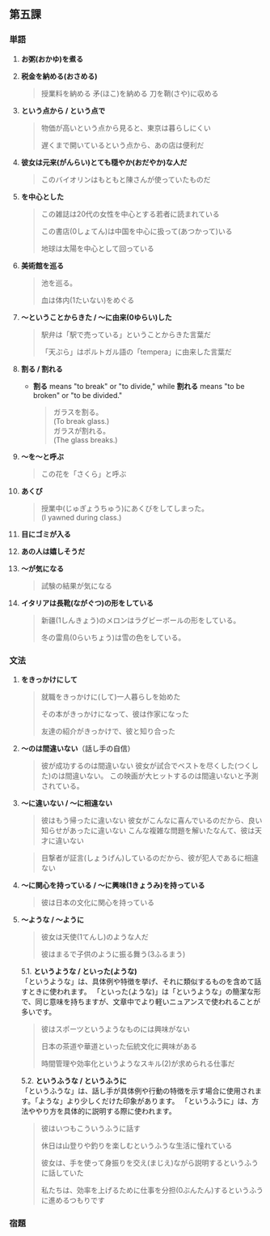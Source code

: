 ## 第五課

### 単語

1. **お粥(おかゆ)を煮る**  

2. **税金を納める(おさめる)**  

    > 授業料を納める
    > 矛(ほこ)を納める
    > 刀を鞘(さや)に収める

3. **という点から / という点で**  

    > 物価が高いという点から見ると、東京は暮らしにくい
    >
    > 遅くまで開いているという点から、あの店は便利だ

4. **彼女は元来(がんらい)とても穏やか(おだやか)な人だ**  

    > このバイオリンはもともと陳さんが使っていたものだ

5. **を中心とした**  

    > この雑誌は20代の女性を中心とする若者に読まれている
    >
    > この書店(0しょてん)は中国を中心に扱って(あつかって)いる 
    >
    > 地球は太陽を中心として回っている

6. **美術館を巡る**  

    > 池を巡る。  
    >
    > 血は体内(1たいない)をめぐる

7. **～ということからきた / ～に由来(0ゆらい)した**  

    > 駅弁は「駅で売っている」ということからきた言葉だ  
    >
    > 「天ぷら」はポルトガル語の「tempera」に由来した言葉だ

8. **割る / 割れる**  
   - **割る** means "to break" or "to divide," while **割れる** means "to be broken" or "to be divided."

     > ガラスを割る。  
     > (To break glass.)  
     > ガラスが割れる。  
     > (The glass breaks.)

9. **～を～と呼ぶ**  

    > この花を「さくら」と呼ぶ

10. **あくび**  

    > 授業中(じゅぎょうちゅう)にあくびをしてしまった。  
    > (I yawned during class.)

11. **目にゴミが入る**  

12. **あの人は嬉しそうだ**  

13. **～が気になる**  
    
    > 試験の結果が気になる

14. **イタリアは長靴(ながぐつ)の形をしている**  
    
    > 新疆(1しんきょう)のメロンはラグビーボールの形をしている。  
    >
    > 冬の雷鳥(0らいちょう)は雪の色をしている。  

### 文法

1. **をきっかけにして**  

    > 就職をきっかけに(して)一人暮らしを始めた  
    >
    > その本がきっかけになって、彼は作家になった  
    > 
    > 友達の紹介がきっかけで、彼と知り合った

2. **～のは間違いない**（話し手の自信）

    > 彼が成功するのは間違いない
    > 彼女が試合でベストを尽くした(つくした)のは間違いない。
    > この映画が大ヒットするのは間違いないと予測されている。

3. **～に違いない / ～に相違ない**  
   
    > 彼はもう帰ったに違いない
    > 彼女がこんなに喜んでいるのだから、良い知らせがあったに違いない
    > こんな複雑な問題を解いたなんて、彼は天才に違いない
    
    > 目撃者が証言(しょうげん)しているのだから、彼が犯人であるに相違ない

4. **～に関心を持っている / ～に興味(1きょうみ)を持っている**  

    > 彼は日本の文化に関心を持っている

5. **～ような / ～ように**  

    > 彼女は天使(1てんし)のような人だ
    >
    > 彼はまるで子供のように振る舞う(3ふるまう)

    5.1. **というような / といった(ような)**  
    「というような」は、具体例や特徴を挙げ、それに類似するものを含めて話すときに使われます。
    「といった(ような)」は「というような」の簡潔な形で、同じ意味を持ちますが、文章中でより軽いニュアンスで使われることが多いです。

    > 彼はスポーツというようなものには興味がない
    >
    > 日本の茶道や華道といった伝統文化に興味がある
    >
    > 時間管理や効率化というようなスキル(2)が求められる仕事だ

    5.2. **というふうな / というふうに**  
    「というふうな」は、話し手が具体例や行動の特徴を示す場合に使用されます。「ような」より少しくだけた印象があります。
    「というふうに」は、方法ややり方を具体的に説明する際に使われます。

    > 彼はいつもこういうふうに話す
    >
    > 休日は山登りや釣りを楽しむというふうな生活に憧れている
    >
    > 彼女は、手を使って身振りを交え(まじえ)ながら説明するというふうに話していた
    >
    > 私たちは、効率を上げるために仕事を分担(0ぶんたん)するというふうに進めるつもりです

### 宿題
